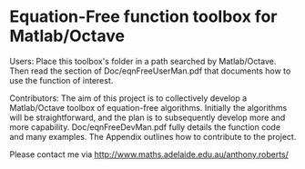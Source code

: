 Equation-Free function toolbox for Matlab/Octave
================================================

Users: Place this toolbox's folder in a path searched by
Matlab/Octave.   Then read the section of
Doc/eqnFreeUserMan.pdf that documents how to use the
function of interest.

Contributors: The aim of this project is to collectively
develop a Matlab/Octave toolbox of equation-free algorithms.
Initially the algorithms will be straightforward, and the
plan is to subsequently develop more and more capability.
Doc/eqnFreeDevMan.pdf fully details the function code and
many examples.  The Appendix outlines how to contribute to
the project.

Please contact me via
http://www.maths.adelaide.edu.au/anthony.roberts/
